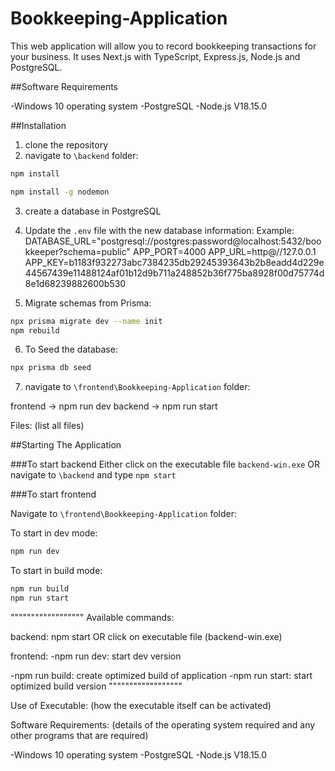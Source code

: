 # Bookkeeping-Application

This web application will allow you to record bookkeeping transactions for your business.
It uses Next.js with TypeScript, Express.js, Node.js and PostgreSQL.

##Software Requirements

-Windows 10 operating system
-PostgreSQL
-Node.js V18.15.0

##Installation

1. clone the repository
2. navigate to ```\backend``` folder:
```bash 
npm install
```
```bash 
npm install -g nodemon
```

3. create a database in PostgreSQL
4. Update the ```.env``` file with the new database information:
Example:
DATABASE_URL="postgresql://postgres:password@localhost:5432/bookkeeper?schema=public"
APP_PORT=4000
APP_URL=http@//127.0.0.1
APP_KEY=b1183f932273abc7384235db29245393643b2b8eadd4d229e44567439e11488124af01b12d9b711a248852b36f775ba8928f00d75774d8e1d68239882600b530

5. Migrate schemas from Prisma:
```bash 
npx prisma migrate dev --name init
npm rebuild
```
6. To Seed the database:
```bash 
npx prisma db seed
```

7. navigate to ```\frontend\Bookkeeping-Application``` folder:


frontend -> npm run dev
backend -> npm run start

Files:
(list all files)


##Starting The Application

###To start backend
Either click on the executable file ```backend-win.exe``` OR navigate to ```\backend``` and type ```npm start```

###To start frontend

Navigate to ```\frontend\Bookkeeping-Application``` folder:

To start in dev mode:
```bash 
npm run dev
```

To start in build mode:
```bash 
npm run build
npm run start
```



""""""""""""""""""
Available commands:

backend:
npm start OR click on executable file (backend-win.exe)

frontend:
-npm run dev: start dev version

-npm run build: create optimized build of application
-npm run start: start optimized build version
""""""""""""""""""


Use of Executable:
(how the executable itself can be activated)

Software Requirements:
(details of the operating system required and any other programs that are required)

-Windows 10 operating system
-PostgreSQL
-Node.js V18.15.0